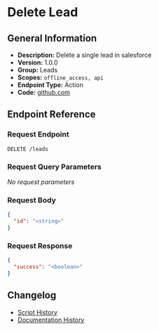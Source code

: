 <!-- BEGIN GENERATED CONTENT -->
# Delete Lead

## General Information

- **Description:** Delete a single lead in salesforce
- **Version:** 1.0.0
- **Group:** Leads
- **Scopes:** `offline_access, api`
- **Endpoint Type:** Action
- **Code:** [github.com](https://github.com/NangoHQ/integration-templates/tree/main/integrations/salesforce/actions/delete-lead.ts)


## Endpoint Reference

### Request Endpoint

`DELETE /leads`

### Request Query Parameters

_No request parameters_

### Request Body

```json
{
  "id": "<string>"
}
```

### Request Response

```json
{
  "success": "<boolean>"
}
```

## Changelog

- [Script History](https://github.com/NangoHQ/integration-templates/commits/main/integrations/salesforce/actions/delete-lead.ts)
- [Documentation History](https://github.com/NangoHQ/integration-templates/commits/main/integrations/salesforce/actions/delete-lead.md)

<!-- END  GENERATED CONTENT -->

